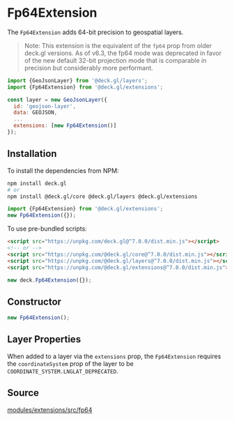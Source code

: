 
# Fp64Extension

The `Fp64Extension` adds 64-bit precision to geospatial layers.

> Note: This extension is the equivalent of the `fp64` prop from older deck.gl versions. As of v6.3, the fp64 mode was deprecated in favor of the new default 32-bit projection mode that is comparable in precision but considerably more performant.

```js
import {GeoJsonLayer} from '@deck.gl/layers';
import {Fp64Extension} from '@deck.gl/extensions';

const layer = new GeoJsonLayer({
  id: 'geojson-layer',
  data: GEOJSON,
  ...
  extensions: [new Fp64Extension()]
});
```

## Installation

To install the dependencies from NPM:

```bash
npm install deck.gl
# or
npm install @deck.gl/core @deck.gl/layers @deck.gl/extensions
```

```js
import {Fp64Extension} from '@deck.gl/extensions';
new Fp64Extension({});
```

To use pre-bundled scripts:

```html
<script src="https://unpkg.com/deck.gl@^7.0.0/dist.min.js"></script>
<!-- or -->
<script src="https://unpkg.com/@deck.gl/core@^7.0.0/dist.min.js"></script>
<script src="https://unpkg.com/@deck.gl/layers@^7.0.0/dist.min.js"></script>
<script src="https://unpkg.com/@deck.gl/extensions@^7.0.0/dist.min.js"></script>
```

```js
new deck.Fp64Extension({});
```

## Constructor

```js
new Fp64Extension();
```

## Layer Properties

When added to a layer via the `extensions` prop, the `Fp64Extension` requires the `coordinateSystem` prop of the layer to be `COORDINATE_SYSTEM.LNGLAT_DEPRECATED`.


## Source

[modules/extensions/src/fp64](https://github.com/visgl/deck.gl/tree/8.2-release/modules/extensions/src/fp64)
